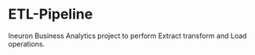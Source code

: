# ETL-Pipeline
Ineuron Business Analytics project to perform Extract transform and Load operations.
